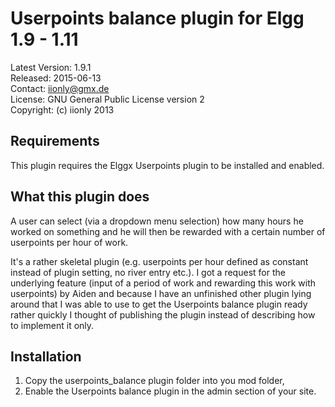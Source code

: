 Userpoints balance plugin for Elgg 1.9 - 1.11
=============================================

Latest Version: 1.9.1  
Released: 2015-06-13  
Contact: iionly@gmx.de  
License: GNU General Public License version 2  
Copyright: (c) iionly 2013


Requirements
------------

This plugin requires the Elggx Userpoints plugin to be installed and enabled.


What this plugin does
---------------------

A user can select (via a dropdown menu selection) how many hours he worked on something and he will then be rewarded with a certain number of userpoints per hour of work.

It's a rather skeletal plugin (e.g. userpoints per hour defined as constant instead of plugin setting, no river entry etc.). I got a request for the underlying feature (input of a period of work and rewarding this work with userpoints) by Aiden and because I have an unfinished other plugin lying around that I was able to use to get the Userpoints balance plugin ready rather quickly I thought of publishing the plugin instead of describing how to implement it only.



Installation
------------

1. Copy the userpoints_balance plugin folder into you mod folder,
2. Enable the Userpoints balance plugin in the admin section of your site.

